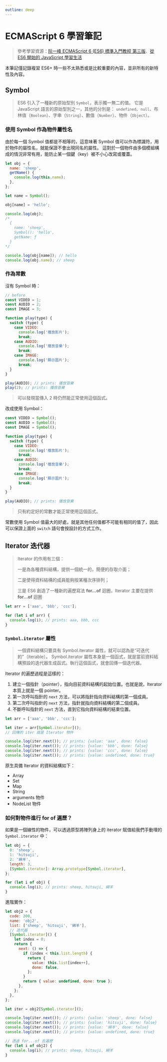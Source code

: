 ```yaml
---
outline: deep
---
```


# ECMAScript 6 學習筆記

> 參考學習資源：[阮一峰 ECMAScript 6 (ES6) 標準入門教程 第三版](https://www.bookstack.cn/books/es6-3rd)、[從 ES6 開始的 JavaScript 學習生活](https://eddy-chang.gitbook.io/javascript-start-from-es6/)

本筆記僅記錄複習 ES6+ 時一些不太熟悉或是比較重要的內容，並非所有的新特性及內容。

## Symbol

> ES6 引入了一種新的原始型別 `Symbol`，表示獨一無二的值。 它是 JavaScript 語言的原始型別之一，其他的分別是： `undefined`、`null`、布林值（`Boolean`）、字串（`String`）、數值（`Number`）、物件（`Object`）。

### 使用 Symbol 作為物件屬性名

由於每一個 Symbol 值都是不相等的，這意味著 Symbol 值可以作為標識符，用於物件的屬性名，就能保證不會出現同名的屬性。 這對於一個物件由多個模組構成的情況非常有用，能防止某一個鍵（key）被不小心改寫或覆蓋。

```js
let obj = {
  name: 'sheep',
  getName() {
    console.log(this.name);
  },
};

let name = Symbol();

obj[name] = 'hello';

console.log(obj);
/*
  {
    name: 'sheep', 
    Symbol(): 'hello', 
    getName: ƒ
  }
*/

console.log(obj[name]); // hello
console.log(obj.name); // sheep
```

### 作為常數

沒有 Symbol 時：

```js
// before
const VIDEO = 1;
const AUDIO = 2;
const IMAGE = 3;

function play(type) {
  switch (type) {
    case VIDEO:
      console.log('播放影片');
      break;
    case AUDIO:
      console.log('播放音樂');
      break;
    case IMAGE:
      console.log('顯示圖片');
      break;
  }
}

play(AUDIO); // prints: 播放音樂
play(2); // prints: 播放音樂
```

> 可以發現當傳入 2 時仍然能正常使用這個函式。

改成使用 Symbol：

```js
const VIDEO = Symbol();
const AUDIO = Symbol();
const IMAGE = Symbol();

function play(type) {
  switch (type) {
    case VIDEO:
      console.log('播放影片');
      break;
    case AUDIO:
      console.log('播放音樂');
      break;
    case IMAGE:
      console.log('顯示圖片');
      break;
  }
}

play(AUDIO); // prints: 播放音樂
```

> 只有約定好的常數才能正常使用這個函式。

常數使用 Symbol 值最大的好處，就是其他任何值都不可能有相同的值了，因此可以保證上面的 `switch` 語句會按設計的方式工作。

## Iterator 迭代器

> Iterator 的作用有三個：
> 
> 一是為各種資料結構，提供一個統一的，簡便的存取介面；
> 
> 二是使得資料結構的成員能夠按某種次序排列；
> 
> 三是 ES6 創造了一種新的遍歷寫法 **for...of** 迴圈，Iterator 主要在提供 **for...of** 迴圈

```js
let arr = ['aaa', 'bbb', 'ccc'];

for (let i of arr) {
  console.log(i); // prints: aaa, bbb, ccc
}
```

### `Symbol.iterator` 屬性

> 一個資料結構只要具有 Symbol.iterator 屬性，就可以認為是“可迭代的”（iterable）。 Symbol.iterator 屬性本身是一個函式，就是當前資料結構預設的迭代器生成函式。執行這個函式，就會回傳一個迭代器。

Iterator 的遍歷過程是這樣的：

1. 建立一個指針（pointer），指向目前資料結構的起始位置。也就是說，Iterator 本質上就是一個 pointer。
2. 第一次呼叫指針的 `next` 方法，可以將指針指向資料結構的第一個成員。
3. 第二次呼叫指針的 `next` 方法，指針就指向資料結構的第二個成員。
4. 不斷呼叫指針的 `next` 方法，直到它指向資料結構的結束位置。

```js
let arr = ['aaa', 'bbb', 'ccc'];

let iter = arr[Symbol.iterator]();
// 回傳的 iter 就是 Iterator 物件

console.log(iter.next()); // prints: {value: 'aaa', done: false}
console.log(iter.next()); // prints: {value: 'bbb', done: false}
console.log(iter.next()); // prints: {value: 'ccc', done: false}
console.log(iter.next()); // prints: {value: undefined, done: true}
```

原生具備 Iterator 的資料結構如下：

- Array
- Set
- Map
- String
- arguments 物件
- NodeList 物件

### 如何對物件進行 for of 遍歷？

如果是一個線性的物件，可以透過原型將陣列身上的 iterator 賦值給我們手動埋的 `Symbol.iterator` 中：

```js
let obj = {
  0: 'sheep',
  1: 'hitsuji',
  2: '綿羊',
  length: 3,
  [Symbol.iterator]: Array.prototype[Symbol.iterator],
};

for (let i of obj) {
  console.log(i); // prints: sheep, hitsuji, 綿羊
}
```

進階實作：

```js
let obj2 = {
  code: 200,
  name: 'obj2',
  list: ['sheep', 'hitsuji', '綿羊'],
  // 迭代器
  [Symbol.iterator]() {
    let index = 0;
    return {
      next: () => {
        if (index < this.list.length) {
          return {
            value: this.list[index++],
            done: false,
          };
        }
        return { value: undefined, done: true };
      },
    };
  },
};

let iter = obj2[Symbol.iterator]();

console.log(iter.next()); // prints: {value: 'sheep', done: false}
console.log(iter.next()); // prints: {value: 'hitsuji', done: false}
console.log(iter.next()); // prints: {value: '綿羊', done: false}
console.log(iter.next()); // prints: {value: undefined, done: true}

// 透過 for...of 去遍歷
for (let i of obj2) {
  console.log(i); // prints: sheep, hitsuji, 綿羊
}
```
